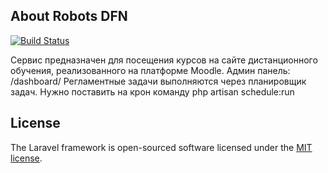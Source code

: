 ## About Robots DFN
[![Build Status](https://travis-ci.org/joemccann/dillinger.svg?branch=master)](https://travis-ci.org/joemccann/dillinger)

Сервис предназначен для посещения курсов на сайте дистанционного обучения, реализованного на платформе Moodle.
Админ панель:  /dashboard/
Регламентные задачи выполняются через планировщик задач. Нужно поставить на крон команду php artisan schedule:run

## License

The Laravel framework is open-sourced software licensed under the [MIT license](https://opensource.org/licenses/MIT).
